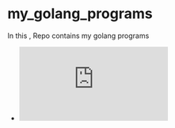 # my_golang_programs
In this , Repo contains my golang programs 

+ ![Formating in Golang](https://github.com/PANDATD/my_golang_programs/blob/main/format.md)
